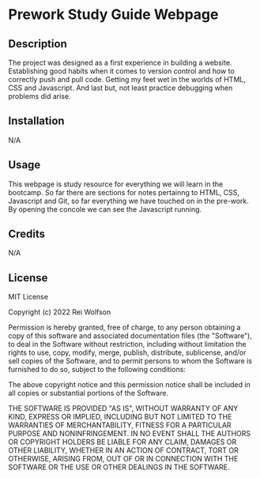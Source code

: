 # Prework Study Guide Webpage

## Description

The project was designed as a first experience in building a website. Establishing good habits when it comes to version control and how to correctly push and pull code. Getting my feet wet in the worlds of HTML, CSS and Javascript. And last but, not least practice debugging when problems did arise.

## Installation

N/A

## Usage

This webpage is study resource for everything we will learn in the bootcamp. So far there are sections for notes pertainng to HTML, CSS, Javascript and Git, so far everything we have touched on in the pre-work. By opening the concole we can see the Javascript running. 

## Credits

N/A

## License

MIT License

Copyright (c) 2022 Rei Wolfson

Permission is hereby granted, free of charge, to any person obtaining a copy
of this software and associated documentation files (the "Software"), to deal
in the Software without restriction, including without limitation the rights
to use, copy, modify, merge, publish, distribute, sublicense, and/or sell
copies of the Software, and to permit persons to whom the Software is
furnished to do so, subject to the following conditions:

The above copyright notice and this permission notice shall be included in all
copies or substantial portions of the Software.

THE SOFTWARE IS PROVIDED "AS IS", WITHOUT WARRANTY OF ANY KIND, EXPRESS OR
IMPLIED, INCLUDING BUT NOT LIMITED TO THE WARRANTIES OF MERCHANTABILITY,
FITNESS FOR A PARTICULAR PURPOSE AND NONINFRINGEMENT. IN NO EVENT SHALL THE
AUTHORS OR COPYRIGHT HOLDERS BE LIABLE FOR ANY CLAIM, DAMAGES OR OTHER
LIABILITY, WHETHER IN AN ACTION OF CONTRACT, TORT OR OTHERWISE, ARISING FROM,
OUT OF OR IN CONNECTION WITH THE SOFTWARE OR THE USE OR OTHER DEALINGS IN THE
SOFTWARE.
